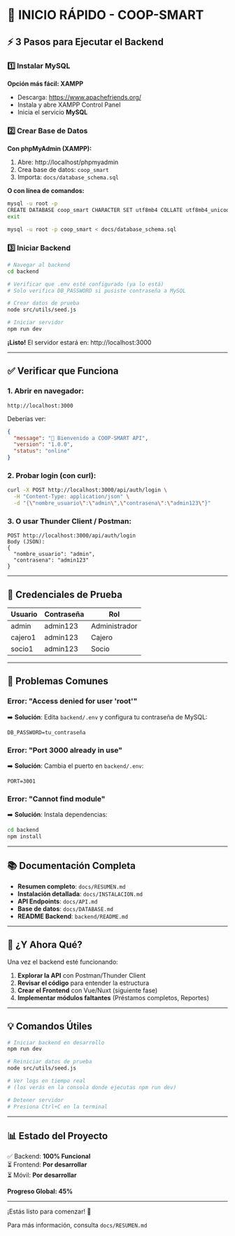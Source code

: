 # 🚀 INICIO RÁPIDO - COOP-SMART

## ⚡ 3 Pasos para Ejecutar el Backend

### 1️⃣ Instalar MySQL

**Opción más fácil: XAMPP**
- Descarga: https://www.apachefriends.org/
- Instala y abre XAMPP Control Panel
- Inicia el servicio **MySQL**

### 2️⃣ Crear Base de Datos

**Con phpMyAdmin (XAMPP):**
1. Abre: http://localhost/phpmyadmin
2. Crea base de datos: `coop_smart`
3. Importa: `docs/database_schema.sql`

**O con línea de comandos:**
```bash
mysql -u root -p
CREATE DATABASE coop_smart CHARACTER SET utf8mb4 COLLATE utf8mb4_unicode_ci;
exit

mysql -u root -p coop_smart < docs/database_schema.sql
```

### 3️⃣ Iniciar Backend

```bash
# Navegar al backend
cd backend

# Verificar que .env esté configurado (ya lo está)
# Solo verifica DB_PASSWORD si pusiste contraseña a MySQL

# Crear datos de prueba
node src/utils/seed.js

# Iniciar servidor
npm run dev
```

**¡Listo!** El servidor estará en: http://localhost:3000

---

## ✅ Verificar que Funciona

### 1. Abrir en navegador:
```
http://localhost:3000
```

Deberías ver:
```json
{
  "message": "🏦 Bienvenido a COOP-SMART API",
  "version": "1.0.0",
  "status": "online"
}
```

### 2. Probar login (con curl):
```bash
curl -X POST http://localhost:3000/api/auth/login \
  -H "Content-Type: application/json" \
  -d "{\"nombre_usuario\":\"admin\",\"contrasena\":\"admin123\"}"
```

### 3. O usar Thunder Client / Postman:
```
POST http://localhost:3000/api/auth/login
Body (JSON):
{
  "nombre_usuario": "admin",
  "contrasena": "admin123"
}
```

---

## 🎯 Credenciales de Prueba

| Usuario | Contraseña | Rol |
|---------|------------|-----|
| admin | admin123 | Administrador |
| cajero1 | admin123 | Cajero |
| socio1 | admin123 | Socio |

---

## 🐛 Problemas Comunes

### Error: "Access denied for user 'root'"
➡️ **Solución**: Edita `backend/.env` y configura tu contraseña de MySQL:
```env
DB_PASSWORD=tu_contraseña
```

### Error: "Port 3000 already in use"
➡️ **Solución**: Cambia el puerto en `backend/.env`:
```env
PORT=3001
```

### Error: "Cannot find module"
➡️ **Solución**: Instala dependencias:
```bash
cd backend
npm install
```

---

## 📚 Documentación Completa

- **Resumen completo**: `docs/RESUMEN.md`
- **Instalación detallada**: `docs/INSTALACION.md`
- **API Endpoints**: `docs/API.md`
- **Base de datos**: `docs/DATABASE.md`
- **README Backend**: `backend/README.md`

---

## 🎉 ¿Y Ahora Qué?

Una vez el backend esté funcionando:

1. **Explorar la API** con Postman/Thunder Client
2. **Revisar el código** para entender la estructura
3. **Crear el Frontend** con Vue/Nuxt (siguiente fase)
4. **Implementar módulos faltantes** (Préstamos completos, Reportes)

---

## 💡 Comandos Útiles

```bash
# Iniciar backend en desarrollo
npm run dev

# Reiniciar datos de prueba
node src/utils/seed.js

# Ver logs en tiempo real
# (los verás en la consola donde ejecutas npm run dev)

# Detener servidor
# Presiona Ctrl+C en la terminal
```

---

## 📊 Estado del Proyecto

✅ Backend: **100% Funcional**  
⏳ Frontend: **Por desarrollar**  
⏳ Móvil: **Por desarrollar**  

**Progreso Global: 45%**

---

¡Estás listo para comenzar! 🚀

Para más información, consulta `docs/RESUMEN.md`
